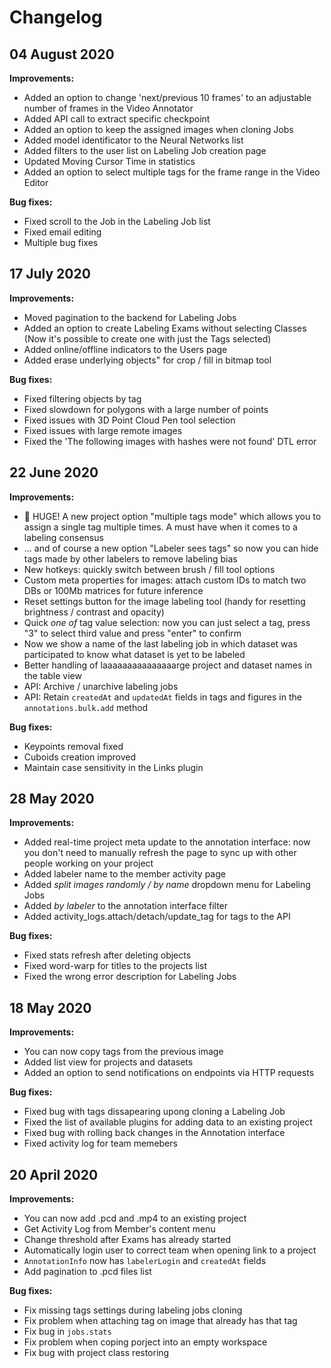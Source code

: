 # Changelog

## 04 August 2020

**Improvements:**
- Added an option to change 'next/previous 10 frames' to an adjustable number of frames in the Video Annotator
- Added API call to extract specific checkpoint
- Added an option to keep the assigned images when cloning Jobs
- Added model identificator to the Neural Networks list
- Added filters to the user list on Labeling Job creation page
- Updated Moving Cursor Time in statistics 
- Added an option to select multiple tags for the frame range in the Video Editor

**Bug fixes:**
- Fixed scroll to the Job in the Labeling Job list
- Fixed email editing
- Multiple bug fixes

## 17 July 2020

**Improvements:**
- Moved pagination to the backend for Labeling Jobs
- Added an option to create Labeling Exams without selecting Classes (Now it's possible to create one with just the Tags selected)
- Added online/offline indicators to the Users page
- Added erase underlying objects" for crop / fill in bitmap tool

**Bug fixes:**
- Fixed filtering objects by tag
- Fixed slowdown for polygons with a large number of points
- Fixed issues with 3D Point Cloud Pen tool selection
- Fixed issues with large remote images
- Fixed the 'The following images with hashes were not found' DTL error

## 22 June 2020

**Improvements:**
- 🤩 HUGE! A new project option "multiple tags mode" which allows you to assign a single tag multiple times. A must have when it comes to a labeling consensus
- ... and of course a new option "Labeler sees tags" so now you can hide tags made by other labelers to remove labeling bias
- New hotkeys: quickly switch between brush / fill tool options
- Custom meta properties for images: attach custom IDs to match two DBs or 100Mb matrices for future inference
- Reset settings button for the image labeling tool (handy for resetting brightness / contrast and opacity)
- Quick *one of* tag value selection: now you can just select a tag, press "3" to select third value and press "enter" to confirm
- Now we show a name of the last labeling job in which dataset was participated to know what dataset is yet to be labeled
- Better handling of laaaaaaaaaaaaaaarge project and dataset names in the table view
- API: Archive / unarchive labeling jobs
- API: Retain `createdAt` and `updatedAt` fields in tags and figures in the `annotations.bulk.add` method

**Bug fixes:**
- Keypoints removal fixed
- Cuboids creation improved
- Maintain case sensitivity in the Links plugin
 
## 28 May 2020

**Improvements:**
- Added real-time project meta update to the annotation interface: now you don't need to manually refresh the page to sync up with other people working on your project
- Added labeler name to the member activity page
- Added *split images randomly / by name* dropdown menu for Labeling Jobs
- Added *by labeler* to the annotation interface filter
- Added activity_logs.attach/detach/update_tag for tags to the API

**Bug fixes:**
- Fixed stats refresh after deleting objects
- Fixed word-warp for titles to the projects list
- Fixed the wrong error description for Labeling Jobs

## 18 May 2020

**Improvements:**
- You can now copy tags from the previous image
- Added list view for projects and datasets
- Added an option to send notifications on endpoints via HTTP requests

**Bug fixes:**
- Fixed bug with tags dissapearing upong cloning a Labeling Job
- Fixed the list of available plugins for adding data to an existing project
- Fixed bug with rolling back changes in the Annotation interface
- Fixed activity log for team memebers

## 20 April 2020

**Improvements:**

- You can now add .pcd and .mp4 to an existing project
- Get Activity Log from Member's content menu
- Change threshold after Exams has already started
- Automatically login user to correct team when opening link to a project  
- `AnnotationInfo` now has `labelerLogin` and `createdAt` fields
- Add pagination to .pcd files list
 
**Bug fixes:**
 
- Fix missing tags settings during labeling jobs cloning
- Fix problem when attaching tag on image that already has that tag  
- Fix bug in `jobs.stats`
- Fix problem when coping porject into an empty workspace
- Fix bug with project class restoring
